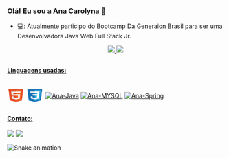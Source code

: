 ### Olá! Eu sou a Ana Carolyna 👋



- 💻: Atualmente participo do Bootcamp Da Generaion Brasil para ser uma Desenvolvadora Java Web Full Stack Jr.

<div align="center">
  <a href="https://github.com/anacarolyna">
  <img width="42%" src="https://github-readme-stats.vercel.app/api?username=anacarolyna&show_icons=true&theme=moltack&include_all_commits=true&count_private=true"/>
  <img width="50%" src="https://github-readme-stats.vercel.app/api/top-langs/?username=anacarolyna&layout=compact&langs_count=7&theme=moltack"/>
</div>
  
  ##
  #### Linguagens usadas:
  
  
  <div style="display: inline_block"><br>
  <img align="center" alt="Ana-HTML" height="30" width="40" src="https://raw.githubusercontent.com/devicons/devicon/master/icons/html5/html5-original.svg">
  <img align="center" alt="Ana-CSS" height="30" width="40" src="https://raw.githubusercontent.com/devicons/devicon/master/icons/css3/css3-original.svg">
  <img align="center" alt="Ana-Java" height="30" width="70" src="https://img.shields.io/badge/Java-ED8B00?style=for-the-badge&logo=java&logoColor=white">
  <img align="center" alt="Ana-MYSQL"  height="30"  width="70" src="https://img.shields.io/badge/MySQL-005C84?style=for-the-badge&logo=mysql&logoColor=white">
  <img align="center" alt="Ana-Spring"  height="30"  width="70" src="https://img.shields.io/badge/Spring-6DB33F?style=for-the-badge&logo=spring&logoColor=white">
</div>
  
   ##
   #### Contato:
  
  <div> 
  <a href = "mailto:dinizanacarolyna@gmail.com"><img src="https://img.shields.io/badge/-Gmail-%23333?style=for-the-badge&logo=gmail&logoColor=white" target="_blank"></a>
  <a href="https://www.linkedin.com/in/anacarolynadiniz/" target="_blank"><img src="https://img.shields.io/badge/-LinkedIn-%230077B5?style=for-the-badge&logo=linkedin&logoColor=white" target="_blank"></a> 
    
  ![Snake animation](https://github.com/anacarolyna/anacarolyna/blob/output/github-contribution-grid-snake.svg)
 
</div>
